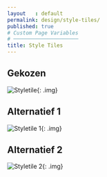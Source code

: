 ```yaml
---
layout   : default
permalink: design/style-tiles/
published: true
# Custom Page Variables
# ─────────────────────
title: Style Tiles
---
```


Gekozen
-------
![Styletile](../../../img/styletile.jpg){: .img}

Alternatief 1
-------------
![Styletile 1](../../../img/styletile-01.jpg){: .img}

Alternatief 2
-------------
![Styletile 2](../../../img/styletile-02.jpg){: .img}
